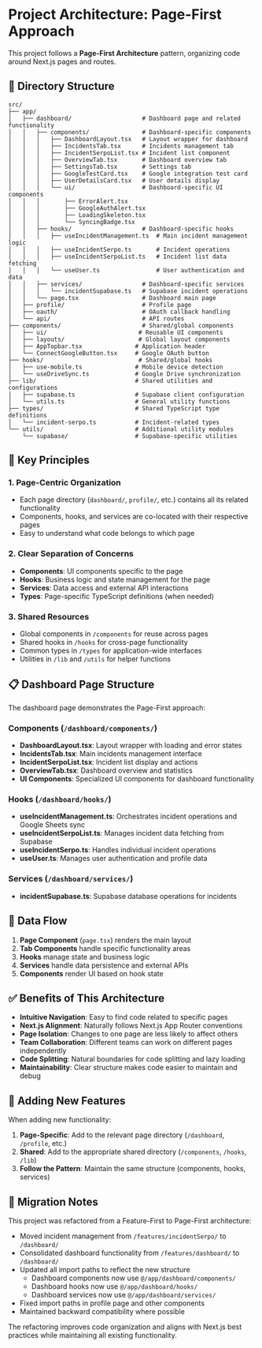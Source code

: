 # Project Architecture: Page-First Approach

This project follows a **Page-First Architecture** pattern, organizing code around Next.js pages and routes.

## 📁 Directory Structure

```
src/
├── app/
│   ├── dashboard/                    # Dashboard page and related functionality
│   │   ├── components/               # Dashboard-specific components
│   │   │   ├── DashboardLayout.tsx   # Layout wrapper for dashboard
│   │   │   ├── IncidentsTab.tsx      # Incidents management tab
│   │   │   ├── IncidentSerpoList.tsx # Incident list component
│   │   │   ├── OverviewTab.tsx       # Dashboard overview tab
│   │   │   ├── SettingsTab.tsx       # Settings tab
│   │   │   ├── GoogleTestCard.tsx    # Google integration test card
│   │   │   ├── UserDetailsCard.tsx   # User details display
│   │   │   └── ui/                   # Dashboard-specific UI components
│   │   │       ├── ErrorAlert.tsx
│   │   │       ├── GoogleAuthAlert.tsx
│   │   │       ├── LoadingSkeleton.tsx
│   │   │       └── SyncingBadge.tsx
│   │   ├── hooks/                    # Dashboard-specific hooks
│   │   │   ├── useIncidentManagement.ts  # Main incident management logic
│   │   │   ├── useIncidentSerpo.ts       # Incident operations
│   │   │   ├── useIncidentSerpoList.ts   # Incident list data fetching
│   │   │   └── useUser.ts                # User authentication and data
│   │   ├── services/                 # Dashboard-specific services
│   │   │   └── incidentSupabase.ts   # Supabase incident operations
│   │   └── page.tsx                  # Dashboard main page
│   ├── profile/                      # Profile page
│   ├── oauth/                        # OAuth callback handling
│   └── api/                          # API routes
├── components/                       # Shared/global components
│   ├── ui/                          # Reusable UI components
│   ├── layouts/                     # Global layout components
│   ├── AppTopbar.tsx               # Application header
│   └── ConnectGoogleButton.tsx     # Google OAuth button
├── hooks/                           # Shared/global hooks
│   ├── use-mobile.ts               # Mobile device detection
│   └── useDriveSync.ts             # Google Drive synchronization
├── lib/                            # Shared utilities and configurations
│   ├── supabase.ts                 # Supabase client configuration
│   └── utils.ts                    # General utility functions
├── types/                          # Shared TypeScript type definitions
│   └── incident-serpo.ts           # Incident-related types
└── utils/                          # Additional utility modules
    └── supabase/                   # Supabase-specific utilities
```

## 🎯 Key Principles

### 1. **Page-Centric Organization**
- Each page directory (`dashboard/`, `profile/`, etc.) contains all its related functionality
- Components, hooks, and services are co-located with their respective pages
- Easy to understand what code belongs to which page

### 2. **Clear Separation of Concerns**
- **Components**: UI components specific to the page
- **Hooks**: Business logic and state management for the page
- **Services**: Data access and external API interactions
- **Types**: Page-specific TypeScript definitions (when needed)

### 3. **Shared Resources**
- Global components in `/components` for reuse across pages
- Shared hooks in `/hooks` for cross-page functionality
- Common types in `/types` for application-wide interfaces
- Utilities in `/lib` and `/utils` for helper functions

## 📋 Dashboard Page Structure

The dashboard page demonstrates the Page-First approach:

### Components (`/dashboard/components/`)
- **DashboardLayout.tsx**: Layout wrapper with loading and error states
- **IncidentsTab.tsx**: Main incidents management interface
- **IncidentSerpoList.tsx**: Incident list display and actions
- **OverviewTab.tsx**: Dashboard overview and statistics
- **UI Components**: Specialized UI components for dashboard functionality

### Hooks (`/dashboard/hooks/`)
- **useIncidentManagement.ts**: Orchestrates incident operations and Google Sheets sync
- **useIncidentSerpoList.ts**: Manages incident data fetching from Supabase
- **useIncidentSerpo.ts**: Handles individual incident operations
- **useUser.ts**: Manages user authentication and profile data

### Services (`/dashboard/services/`)
- **incidentSupabase.ts**: Supabase database operations for incidents

## 🔄 Data Flow

1. **Page Component** (`page.tsx`) renders the main layout
2. **Tab Components** handle specific functionality areas
3. **Hooks** manage state and business logic
4. **Services** handle data persistence and external APIs
5. **Components** render UI based on hook state

## ✅ Benefits of This Architecture

- **Intuitive Navigation**: Easy to find code related to specific pages
- **Next.js Alignment**: Naturally follows Next.js App Router conventions
- **Page Isolation**: Changes to one page are less likely to affect others
- **Team Collaboration**: Different teams can work on different pages independently
- **Code Splitting**: Natural boundaries for code splitting and lazy loading
- **Maintainability**: Clear structure makes code easier to maintain and debug

## 🚀 Adding New Features

When adding new functionality:

1. **Page-Specific**: Add to the relevant page directory (`/dashboard`, `/profile`, etc.)
2. **Shared**: Add to the appropriate shared directory (`/components`, `/hooks`, `/lib`)
3. **Follow the Pattern**: Maintain the same structure (components, hooks, services)

## 📝 Migration Notes

This project was refactored from a Feature-First to Page-First architecture:

- Moved incident management from `/features/incidentSerpo/` to `/dashboard/`
- Consolidated dashboard functionality from `/features/dashboard/` to `/dashboard/`
- Updated all import paths to reflect the new structure
  - Dashboard components now use `@/app/dashboard/components/`
  - Dashboard hooks now use `@/app/dashboard/hooks/`
  - Dashboard services now use `@/app/dashboard/services/`
- Fixed import paths in profile page and other components
- Maintained backward compatibility where possible

The refactoring improves code organization and aligns with Next.js best practices while maintaining all existing functionality.